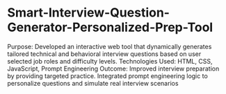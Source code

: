 # Smart-Interview-Question-Generator-Personalized-Prep-Tool
 Purpose: Developed an interactive web tool that dynamically generates tailored technical and behavioral interview questions based on user selected job roles and difficulty levels.
 Technologies Used: HTML, CSS, JavaScript, Prompt Engineering 
 Outcome: Improved interview preparation by providing targeted practice. Integrated prompt engineering logic to personalize questions and simulate real interview scenarios
